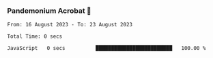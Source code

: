 ### Pandemonium Acrobat 🤸

<!--START_SECTION:waka-->

```all_time
From: 16 August 2023 - To: 23 August 2023

Total Time: 0 secs

JavaScript   0 secs          █████████████████████████   100.00 %
```

<!--END_SECTION:waka-->
